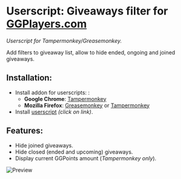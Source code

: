 # Userscript: Giveaways filter for [GGPlayers.com](https://ggplayers.com/)
*Userscript for Tampermonkey/Greasemonkey.*

Add filters to giveaway list, allow to hide ended, ongoing and joined giveaways.

## Installation:
* Install addon for userscripts: :
    * **Google Chrome**: [Tampermonkey](https://chrome.google.com/webstore/detail/tampermonkey/dhdgffkkebhmkfjojejmpbldmpobfkfo)
    * **Mozilla Firefox**: [Greasemonkey](https://addons.mozilla.org/ru/firefox/addon/greasemonkey/) or [Tampermonkey](https://addons.mozilla.org/ru/firefox/addon/tampermonkey/)
* Install [userscript](https://github.com/Xeloses/ggp-giveaways-filter/raw/master/ggp-giveaways-filter.user.js) *(click on link)*.

## Features:
* Hide joined giveaways.
* Hide closed (ended and upcoming) giveaways.
* Display current GGPoints amount (*Tampermonkey only*).

![Preview](https://raw.github.com/Xeloses/ggp-giveaways-filter/master/preview.jpg) 
